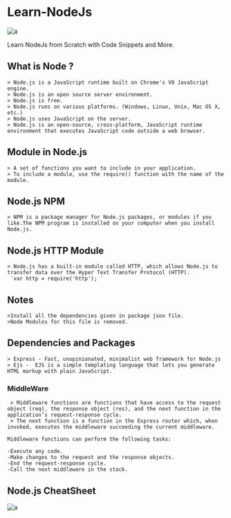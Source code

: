 # Learn-NodeJs

![a](https://user-images.githubusercontent.com/51753810/89049556-14156b00-d36f-11ea-9ddd-ba969145e9cb.jpeg)

Learn NodeJs from Scratch with Code Snippets and More.

## What is Node ?
    > Node.js is a JavaScript runtime built on Chrome's V8 JavaScript engine.
    > Node.js is an open source server environment.
    > Node.js is free.
    > Node.js runs on various platforms. (Windows, Linux, Unix, Mac OS X, etc.)
    > Node.js uses JavaScript on the server.
    > Node.js is an open-source, cross-platform, JavaScript runtime environment that executes JavaScript code outside a web browser.

## Module in Node.js

    > A set of functions you want to include in your application.
    > To include a module, use the require() function with the name of the module.
   
## Node.js NPM

    > NPM is a package manager for Node.js packages, or modules if you like.The NPM program is installed on your computer when you install Node.js.
    
## Node.js HTTP Module    
 
    > Node.js has a built-in module called HTTP, which allows Node.js to transfer data over the Hyper Text Transfer Protocol (HTTP).
     `var http = require('http'); `

 ## Notes

    >Install all the dependencies given in package json file.
    >Node Modules for this file is removed.

## Dependencies and Packages

    > Express - Fast, unopinionated, minimalist web framework for Node.js
    > Ejs -  EJS is a simple templating language that lets you generate HTML markup with plain JavaScript.
    
### MiddleWare
     > Middleware functions are functions that have access to the request object (req), the response object (res), and the next function in the application’s request-response cycle.
     > The next function is a function in the Express router which, when invoked, executes the middleware succeeding the current middleware.
     
    Middleware functions can perform the following tasks:

    -Execute any code.
    -Make changes to the request and the response objects.
    -End the request-response cycle.
    -Call the next middleware in the stack.
    
 ## Node.js CheatSheet
 
 ![a](https://user-images.githubusercontent.com/51753810/89105332-ce73a380-d43d-11ea-9170-7bc2ff0eb6fb.jpg)

 
